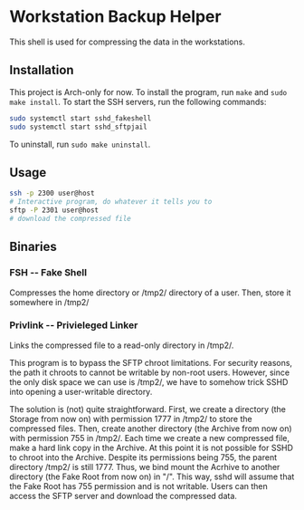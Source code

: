 # Workstation Backup Helper

This shell is used for compressing the data in the workstations.

## Installation

This project is Arch-only for now.
To install the program, run `make` and `sudo make install`.
To start the SSH servers, run the following commands:

```bash
sudo systemctl start sshd_fakeshell
sudo systemctl start sshd_sftpjail
```

To uninstall, run `sudo make uninstall`.

## Usage

```bash
ssh -p 2300 user@host
# Interactive program, do whatever it tells you to
sftp -P 2301 user@host
# download the compressed file
```


## Binaries

### FSH -- Fake Shell

Compresses the home directory or /tmp2/ directory of a user. Then, store it somewhere in /tmp2/

### Privlink -- Privieleged Linker

Links the compressed file to a read-only directory in /tmp2/.

This program is to bypass the SFTP chroot limitations. For security reasons, the path it chroots to cannot be writable by non-root users. However, since the only disk space we can use is /tmp2/, we have to somehow trick SSHD into opening a user-writable directory.

The solution is (not) quite straightforward.
First, we create a directory (the Storage from now on) with permission 1777 in /tmp2/ to store the compressed files.
Then, create another directory (the Archive from now on) with permission 755 in /tmp2/. Each time we create a new compressed file, make a hard link copy in the Archive.
At this point it is not possible for SSHD to chroot into the Archive. Despite its permissions being 755, the parent directory /tmp2/ is still 1777.
Thus, we bind mount the Acrhive to another directory (the Fake Root from now on) in "/". This way, sshd will assume that the Fake Root has 755 permission and is not writable. Users can then access the SFTP server and download the compressed data.
